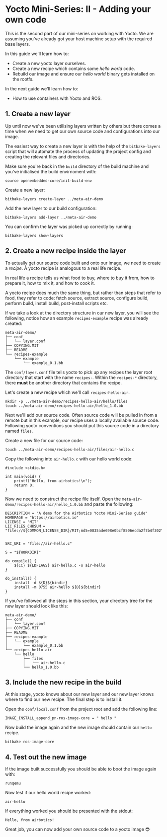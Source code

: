 # Yocto Mini-Series: II - Adding your own code

This is the second part of our mini-series on working with Yocto. We are assuming you've already got your host machine setup with the required base layers.

In this guide we'll learn how to:
- Create a new yocto layer ourselves.
- Create a new recipe which contains some _hello world_ code.
- Rebuild our image and ensure our _hello world_ binary gets installed on the rootfs.

In the next guide we'll learn how to:
- How to use containers with Yocto and ROS.

## 1. Create a new layer
Up until now we've been utilising layers written by others but there comes a time when we need to get our own source code and configurations into our image.

The easiest way to create a new layer is with the help of the `bitbake-layers` script that will automate the process of updating the project config and creating the relevant files and directories.

Make sure you're back in the `build` directory of the build machine and you've initialised the build envirnoment with:
```
source openembedded-core/init-build-env
```

Create a new layer:
```
bitbake-layers create-layer ../meta-air-demo
```

Add the new layer to our build configuration:

```
bitbake-layers add-layer ../meta-air-demo
```

You can confirm the layer was picked up correctly by running:

```
bitbake-layers show-layers
```


## 2. Create a new recipe inside the layer
To actually get our source code built and onto our image, we need to create a _recipe_. A yocto recipe is analogous to a real life recipe. 

In real life a recipe tells us what food to buy, where to buy it from, how to prepare it, how to mix it, and how to cook it. 

A yocto recipe does much the same thing, but rather than steps that refer to food, they refer to code: fetch source, extract source, configure build, perform build, install build, post-install scripts etc.

If we take a look at the directory structure in our new layer, you will see the following, notice how an example `recipes-example` recipe was already created:
```
meta-air-demo/
├── conf
│   └── layer.conf
├── COPYING.MIT
├── README
└── recipes-example
	└── example
    	└── example_0.1.bb
```

The `conf/layer.conf` file tells yocto to pick up any recipes the layer root directory that start with the name `recipes-`. Within the `recipes-*` directory, there **must** be another directory that contains the recipe.

Let's create a new recipe which we'll call `recipes-hello-air`.
```
mkdir -p ../meta-air-demo/recipes-hello-air/hello/files
touch ../meta-air-demo/recipes-hello-air/hello_1.0.bb
```

Next we'll add our source code. Often source code will be pulled in from a remote but in this example, our recipe uses a locally available source code. Following yocto conventions you should put this source code in a directory named `files`.

Create a new file for our source code:
```
touch ../meta-air-demo/recipes-hello-air/files/air-hello.c
```

Copy the following into `air-hello.c` with our hello world code:

```
#include <stdio.h>

int main(void) {
    printf("Hello, from airbotics!\n");
    return 0;
}
```

Now we need to construct the recipe file itself. Open the `meta-air-demo/recipes-hello-air/hello_1.0.bb` and paste the following:

```
DESCRIPTION = "A demo for the Airbotics Yocto Mini-Series guide"
HOMEPAGE = "https://airbotics.io"
LICENSE = "MIT"
LIC_FILES_CHKSUM = "file://${COMMON_LICENSE_DIR}/MIT;md5=0835ade698e0bcf8506ecda2f7b4f302"


SRC_URI = "file://air-hello.c"

S = "${WORKDIR}"

do_compile() {
	${CC} ${LDFLAGS} air-hello.c -o air-hello
}

do_install() {
	install -d ${D}${bindir}
	install -m 0755 air-hello ${D}${bindir}
}
```


If you've followed all the steps in this section, your directory tree for the new layer should look like this:
```
meta-air-demo/
├── conf
│   └── layer.conf
├── COPYING.MIT
├── README
├── recipes-example
│   └── example
│   	└── example_0.1.bb
└── recipes-hello-air
	└── hello
    	├── files
    	│   └── air-hello.c
    	└── hello_1.0.bb

```

## 3. Include the new recipe in the build
At this stage, yocto knows about our new layer and our new layer knows where to find our new recipe. The final step is to install it.

Open the `conf/local.conf` from the project root and add the following line:

```
IMAGE_INSTALL_append_pn-ros-image-core = " hello "
```

Now build the image again and the new image should contain our `hello` recipe.
```
bitbake ros-image-core
```

## 4. Test out the new image

If the image built successfully you should be able to boot the image again with:
```
runqemu
```

Now test if our hello world recipe worked:

```
air-hello
```

If everything worked you should be presented with the stdout:
```
Hello, from airbotics!
```

Great job, you can now add your own source code to a yocto image 😎